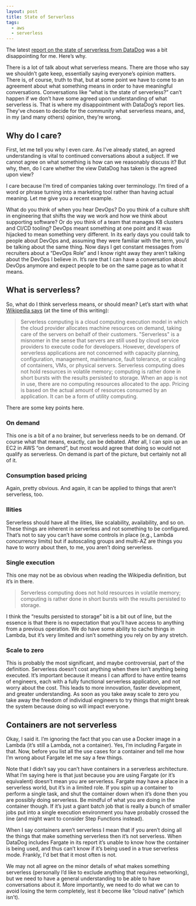```yaml
---
layout: post
title: State of Serverless
tags:
  - aws
  - serverless
---
```


The latest [report on the state of serverless from DataDog](https://www.datadoghq.com/state-of-serverless) was a bit disappointing for me. Here’s why.

There is a lot of talk about what serverless means. There are those who say we shouldn’t gate keep, essentially saying everyone’s opinion matters. There is, of course, truth to that, but at some point we have to come to an agreement about what something means in order to have meaningful conversations. Conversations like “what is the state of serverless?” can’t happen if we don’t have some agreed upon understanding of what serverless is. That is where my disappointment with DataDog’s report lies. They’ve chosen to decide for the community what serverless means, and, in my (and many others) opinion, they’re wrong.

## Why do I care?

First, let me tell you why I even care. As I’ve already stated, an agreed understanding is vital to continued conversations about a subject. If we cannot agree on what something is how can we reasonably discuss it? But why, then, do I care whether the view DataDog has taken is the agreed upon view?

I care because I’m tired of companies taking over terminology. I’m tired of a word or phrase turning into a marketing tool rather than having actual meaning. Let me give you a recent example.

What do you think of when you hear DevOps? Do you think of a culture shift in engineering that shifts the way we work and how we think about supporting software? Or do you think of a team that manages K8 clusters and CI/CD tooling? DevOps meant something at one point and it was hijacked to mean something very different. In its early days you could talk to people about DevOps and, assuming they were familiar with the term, you’d be talking about the same thing. Now days I get constant messages from recruiters about a “DevOps Role” and I know right away they aren’t talking about the DevOps I believe in. It’s rare that I can have a conversation about DevOps anymore and expect people to be on the same page as to what it means.

## What is serverless?

So, what do I think serverless means, or should mean? Let’s start with what [Wikipedia says](https://en.wikipedia.org/wiki/Serverless_computing) (at the time of this writing):

> Serverless computing is a cloud computing execution model in which the cloud provider allocates machine resources on demand, taking care of the servers on behalf of their customers. "Serverless" is a misnomer in the sense that servers are still used by cloud service providers to execute code for developers. However, developers of serverless applications are not concerned with capacity planning, configuration, management, maintenance, fault tolerance, or scaling of containers, VMs, or physical servers. Serverless computing does not hold resources in volatile memory; computing is rather done in short bursts with the results persisted to storage. When an app is not in use, there are no computing resources allocated to the app. Pricing is based on the actual amount of resources consumed by an application. It can be a form of utility computing.

There are some key points here.

### On demand

This one is a bit of a no brainer, but serverless needs to be on demand. Of course what that means, exactly, can be debated. After all, I can spin up an EC2 in AWS “on demand”, but most would agree that doing so would not qualify as serverless. On demand is part of the picture, but certainly not all of it.

### Consumption based pricing

Again, pretty obvious. And again, it can be applied to things that aren’t serverless, too.

### Ilities

Serverless should have all the ilities, like scalability, availability, and so on. These things are inherent in serverless and not something to be configured. That’s not to say you can’t have some controls in place (e.g., Lambda concurrency limits) but if autoscaling groups and multi-AZ are things you have to worry about then, to me, you aren’t doing serverless.

### Single execution

This one may not be as obvious when reading the Wikipedia definition, but it’s in there.

> Serverless computing does not hold resources in volatile memory; computing is rather done in short bursts with the results persisted to storage.

I think the “results persisted to storage” bit is a bit out of line, but the essence is that there is no expectation that you’ll have access to anything from a previous operation. We do have some ability to cache things in Lambda, but it’s very limited and isn’t something you rely on by any stretch.

### Scale to zero

This is probably the most significant, and maybe controversial, part of the definition. Serverless doesn’t cost anything when there isn’t anything being executed. It’s important because it means I can afford to have entire teams of engineers, each with a fully functional serverless application, and not worry about the cost. This leads to more innovation, faster development, and greater understanding. As soon as you take away scale to zero you take away the freedom of individual engineers to try things that might break the system because doing so will impact everyone.

## Containers are not serverless

Okay, I said it. I’m ignoring the fact that you can use a Docker image in a Lambda (it’s still a Lambda, not a container). Yes, I’m including Fargate in that. Now, before you list all the use cases for a container and tell me how I’m wrong about Fargate let me say a few things.

Note that I didn’t say you can’t have containers in a serverless architecture. What I’m saying here is that just because you are using Fargate (or it’s equivalent) doesn’t mean you are serverless. Fargate may have a place in a serverless world, but it’s in a limited role. If you spin up a container to perform a single task, and shut the container down when it’s done then you are possibly doing serverless. Be mindful of what you are doing in the container though. If it’s just a giant batch job that is really a bunch of smaller jobs put into a single execution environment you have probably crossed the line (and might want to consider Step Functions instead).

When I say containers aren’t serverless I mean that if you aren’t doing all the things that make something serverless then it’s not serverless. When DataDog includes Fargate in its report it’s unable to know how the container is being used, and thus can’t know if it’s being used in a true serverless mode. Frankly, I'd bet that it most often is not.

We may not all agree on the minor details of what makes something serverless (personally I’d like to exclude anything that requires networking), but we need to have a general understanding to be able to have conversations about it. More importantly, we need to do what we can to avoid losing the term completely, lest it become like “cloud native” (which isn’t).